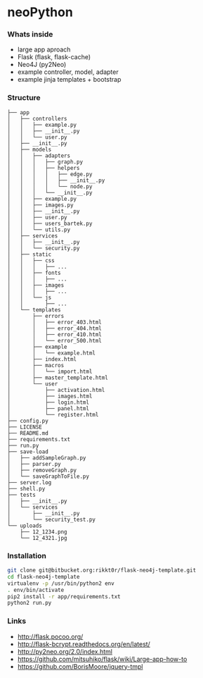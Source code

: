 # neoPython

### Whats inside

* large app aproach
* Flask (flask, flask-cache)
* Neo4J (py2Neo)
* example controller, model, adapter
* example jinja templates + bootstrap


### Structure

```
├── app
│   ├── controllers
│   │   ├── example.py
│   │   ├── __init__.py
│   │   └── user.py
│   ├── __init__.py
│   ├── models
│   │   ├── adapters
│   │   │   ├── graph.py
│   │   │   ├── helpers
│   │   │   │   ├── edge.py
│   │   │   │   ├── __init__.py
│   │   │   │   └── node.py
│   │   │   └── __init__.py
│   │   ├── example.py
│   │   ├── images.py
│   │   ├── __init__.py
│   │   ├── user.py
│   │   ├── users_bartek.py
│   │   └── utils.py
│   ├── services
│   │   ├── __init__.py
│   │   └── security.py
│   ├── static
│   │   ├── css
│   │   │   ├── ...
│   │   ├── fonts
│   │   │   ├── ...
│   │   ├── images
│   │   │   ├── ...
│   │   └── js
│   │       ├── ...
│   └── templates
│       ├── errors
│       │   ├── error_403.html
│       │   ├── error_404.html
│       │   ├── error_410.html
│       │   └── error_500.html
│       ├── example
│       │   └── example.html
│       ├── index.html
│       ├── macros
│       │   └── import.html
│       ├── master_template.html
│       └── user
│           ├── activation.html
│           ├── images.html
│           ├── login.html
│           ├── panel.html
│           └── register.html
├── config.py
├── LICENSE
├── README.md
├── requirements.txt
├── run.py
├── save-load
│   ├── addSampleGraph.py
│   ├── parser.py
│   ├── removeGraph.py
│   └── saveGraphToFile.py
├── server.log
├── shell.py
├── tests
│   ├── __init__.py
│   └── services
│       ├── __init__.py
│       └── security_test.py
└── uploads
    ├── 12_1234.png
    └── 12_4321.jpg

```


### Installation
```sh
git clone git@bitbucket.org:rikkt0r/flask-neo4j-template.git
cd flask-neo4j-template
virtualenv -p /usr/bin/python2 env
. env/bin/activate
pip2 install -r app/requirements.txt
python2 run.py
```

### Links

* http://flask.pocoo.org/
* http://flask-bcrypt.readthedocs.org/en/latest/
* http://py2neo.org/2.0/index.html
* https://github.com/mitsuhiko/flask/wiki/Large-app-how-to
* https://github.com/BorisMoore/jquery-tmpl